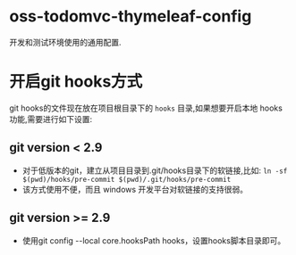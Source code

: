 # oss-todomvc-thymeleaf-config

开发和测试环境使用的通用配置.

# 开启git hooks方式

git hooks的文件现在放在项目根目录下的 `hooks` 目录,如果想要开启本地 hooks 功能,需要进行如下设置: 

## git version < 2.9
+ 对于低版本的git，建立从项目目录到.git/hooks目录下的软链接,比如: `ln -sf $(pwd)/hooks/pre-commit $(pwd)/.git/hooks/pre-commit`
+ 该方式使用不便，而且 windows 开发平台对软链接的支持很弱。  

## git version >= 2.9
+ 使用git config --local core.hooksPath hooks，设置hooks脚本目录即可。  

